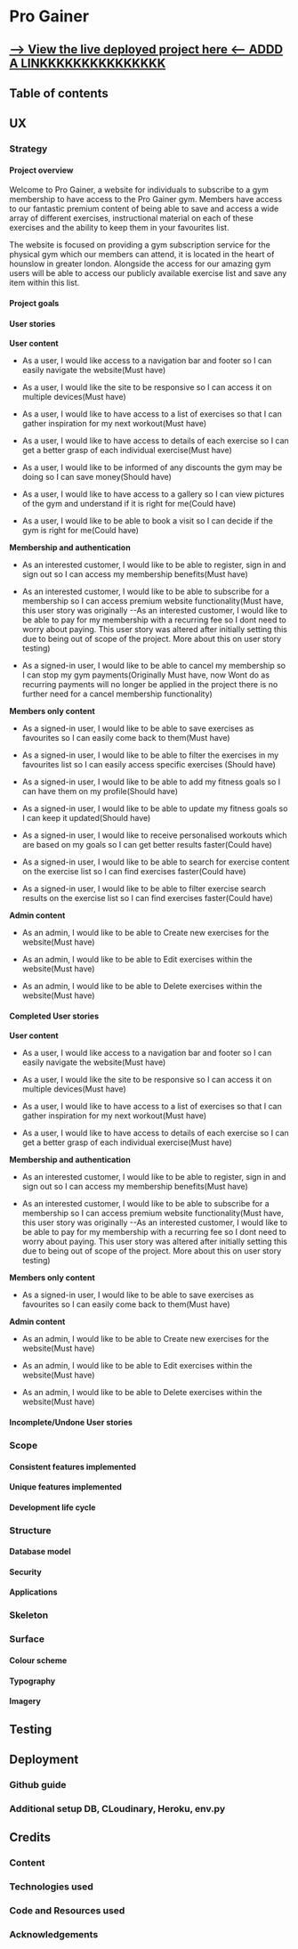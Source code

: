 
# Pro Gainer

## [ --> View the live deployed project here <-- ADDD A LINKKKKKKKKKKKKKKK]()

## Table of contents

## UX
### Strategy
#### Project overview
Welcome to Pro Gainer, a website for individuals to subscribe to a gym membership to have access to the Pro Gainer gym. Members have access to our fantastic premium content of being able to save and access a wide array of different exercises, instructional material on each of these exercises and the ability to keep them in your favourites list. 

The website is focused on providing a gym subscription service for the physical gym which our members can attend, it is located in the heart of hounslow in greater london. Alongside the access for our amazing gym users will be able to access our publicly available exercise list and save any item within this list. 

<!-- The website is made using the django framework, each different component is going to be categorized into their own apps. The apps we have in this project consists of the  membership and exercise app. The membership app will -->

#### Project goals

#### User stories

**User content**
 
 - As a user, I would like access to a navigation bar and footer so I can easily navigate the website(Must have)

 - As a user, I would like the site to be responsive so I can access it on multiple devices(Must have)
 
 - As a user, I would like to have access to a list of exercises so that I can gather inspiration for my next workout(Must have)
 
 - As a user, I would like to have access to details of each exercise so I can get a better grasp of each individual exercise(Must have)
 
 - As a user, I would like to be informed of any discounts the gym may be doing so I can save money(Should have)
 
 - As a user, I would like to have access to a gallery so I can view pictures of the gym and understand if it is right for me(Could have)
 
 - As a user, I would like to be able to book a visit so I can decide if the gym is right for me(Could have)

**Membership and authentication**
 
 - As an interested customer, I would like to be able to register, sign in and sign out so I can access my membership benefits(Must have)
 
 - As an interested customer, I would like to be able to subscribe for a membership so I can access premium website functionality(Must have, 
 this user story was originally --As an interested customer, I would like to be able to pay for my membership with a recurring fee so I dont need to worry about paying.
 This user story was altered after initially setting this due to being out of scope of the project. More about this on user story testing)
 
 - As a signed-in user, I would like to be able to cancel my membership so I can stop my gym payments(Originally Must have, now Wont do as recurring payments
 will no longer be applied in the project there is no further need for a cancel membership functionality)

**Members only content**
 
 - As a signed-in user, I would like to be able to save exercises as favourites so I can easily come back to them(Must have)
 
 - As a signed-in user, I would like to be able to filter the exercises in my favourites list so I can easily access specific exercises (Should 
 have)
 
 - As a signed-in user, I would like to be able to add my fitness goals 
 so I can have them on my profile(Should have)
 
 - As a signed-in user, I would like to be able to update my fitness goals so I can keep it updated(Should have)
 
 - As a signed-in user, I would like to receive personalised workouts which are based on my goals so I can get better results faster(Could 
 have)
 
 - As a signed-in user, I would like to be able to search for exercise content on the exercise list so I can find exercises faster(Could have)
 
 - As a signed-in user, I would like to be able to filter exercise search results on the exercise list so I can find exercises faster(Could have)

**Admin content**
 
 - As an admin, I would like to be able to Create new exercises for the website(Must have)
 
 - As an admin, I would like to be able to Edit exercises within the website(Must have)
 
 - As an admin, I would like to be able to Delete exercises within the website(Must have)

#### Completed User stories

**User content**
 
 - As a user, I would like access to a navigation bar and footer so I can easily navigate the website(Must have)
 
 - As a user, I would like the site to be responsive so I can access it on multiple devices(Must have)
 
 - As a user, I would like to have access to a list of exercises so that I can gather inspiration for my next workout(Must have)
 
 - As a user, I would like to have access to details of each exercise so I can get a better grasp of each individual exercise(Must have)

**Membership and authentication**

 - As an interested customer, I would like to be able to register, sign in and sign out so I can access my membership benefits(Must have)
 
 - As an interested customer, I would like to be able to subscribe for a membership so I can access premium website functionality(Must have, 
 this user story was originally --As an interested customer, I would like to be able to pay for my membership with a recurring fee so I dont need to worry about paying.
 This user story was altered after initially setting this due to being out of scope of the project. More about this on user story testing)

**Members only content**
 
 - As a signed-in user, I would like to be able to save exercises as favourites so I can easily come back to them(Must have)
 
**Admin content**
 
 - As an admin, I would like to be able to Create new exercises for the website(Must have)
 
 - As an admin, I would like to be able to Edit exercises within the website(Must have)
 
 - As an admin, I would like to be able to Delete exercises within the website(Must have)


#### Incomplete/Undone User stories


### Scope

#### Consistent features implemented

#### Unique features implemented 

#### Development life cycle

### Structure

#### Database model

#### Security

#### Applications

### Skeleton

### Surface

#### Colour scheme

#### Typography

#### Imagery

## Testing

## Deployment

### Github guide

### Additional setup DB, CLoudinary, Heroku, env.py

## Credits
### Content

### Technologies used

### Code and Resources used

### Acknowledgements

